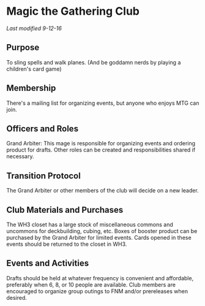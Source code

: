 # Magic the Gathering Club
*Last modified 9-12-16*

## Purpose
To sling spells and walk planes. (And be goddamn nerds by playing a children's card game)

## Membership
There's a mailing list for organizing events, but anyone who enjoys MTG can join.

## Officers and Roles
Grand Arbiter: This mage is responsible for organizing events and ordering product for drafts. Other roles can be created and responsibilities shared if necessary.

## Transition Protocol
The Grand Arbiter or other members of the club will decide on a new leader.

## Club Materials and Purchases
The WH3 closet has a large stock of miscellaneous commons and uncommons for deckbuilding, cubing, etc.
Boxes of booster product can be purchased by the Grand Arbiter for limited events. Cards opened in these events should be returned to the closet in WH3.

## Events and Activities
Drafts should be held at whatever frequency is convenient and affordable, preferably when 6, 8, or 10 people are available.
Club members are encouraged to organize group outings to FNM and/or prereleases when desired.
